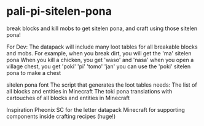 # pali-pi-sitelen-pona
break blocks and kill mobs to get sitelen pona, and craft using those sitelen pona!

For Dev:
The datapack will include many loot tables for all breakable blocks and mobs.
For example, when you break dirt, you will get the 'ma' sitelen pona
When you kill a chicken, you get 'waso' and 'nasa'
when you open a village chest, you get 'poki' 'pi' 'tomo' 'jan'
you can use the 'poki' sitelen pona to make a chest


sitelen pona font
The script that generates the loot tables needs:
The list of all blocks and entities in Minecraft
The toki pona translations with cartouches of all blocks and entities in Minecraft


Inspiration
Pheonix SC for the letter datapack
Minecraft for supporting components inside crafting recipes (huge!)
